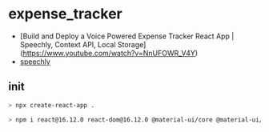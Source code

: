 # expense_tracker

- [Build and Deploy a Voice Powered Expense Tracker React App | Speechly, Context API, Local Storage] (https://www.youtube.com/watch?v=NnUFOWR_V4Y)
- [speechly](https://api.speechly.com/dashboard/)

## init

```sh
> npx create-react-app .

> npm i react@16.12.0 react-dom@16.12.0 @material-ui/core @material-ui/icons @material-ui/lab @speechly/react-client @speechly/react-ui chart.js react-chartjs-2 uuid
```
